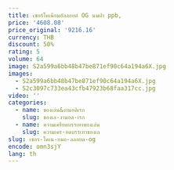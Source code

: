 ```yaml
---
title: เซอร์โคเนียมอัลลอยด์ OG นมฝา ppb,
price: '4608.08'
price_original: '9216.16'
currency: THB
discount: 50%
rating: 5
volume: 64
image: S2a599a6bb48b47be871ef90c64a194a6X.jpg
images:
  - S2a599a6bb48b47be871ef90c64a194a6X.jpg
  - S2c3097c733ea43cfb47923b68faa317cc.jpg
video: ''
categories:
  - name: ของเล่น&งานอดิเรก
    slug: ของเล-งานอด-เรก
  - name: ความเครียดบรรเทาของเล่น
    slug: ความเคร-ยดบรรเทาของเล
slug: เซอร-โคเน-ยมอ-ลลอยด-og
encode: omn3sjY
lang: th
---
```

  